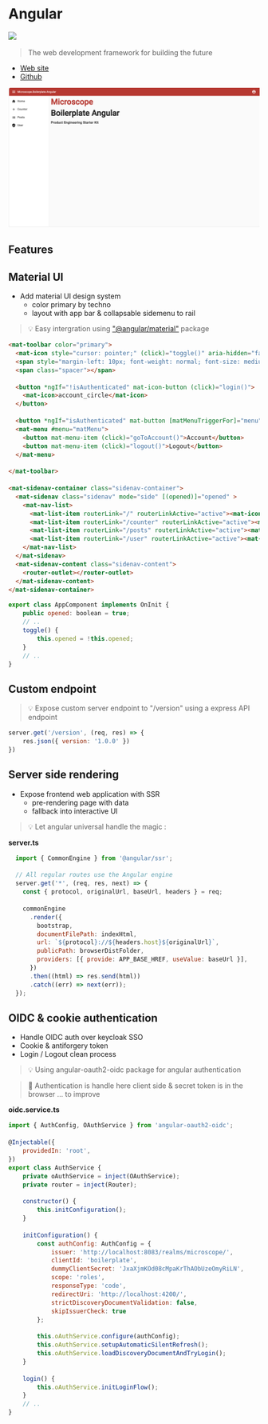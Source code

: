 # Angular

<img src="https://cdn4.iconfinder.com/data/icons/logos-and-brands/512/21_Angular_logo_logos-512.png" width="40">

> The web development framework for building the future

- [Web site](https://angular.io/)
- [Github](https://github.com/angular/angular)

![../public/angular.png](../public/angular.png)

## Features

## Material UI
* Add material UI design system
    * color primary by techno
    * layout with app bar & collapsable sidemenu to rail

> 💡 Easy intergration using ["@angular/material"](https://material.angular.io/) package

```html
<mat-toolbar color="primary">
  <mat-icon style="cursor: pointer;" (click)="toggle()" aria-hidden="false" aria-label="Example home icon" fontIcon="menu"></mat-icon>
  <span style="margin-left: 10px; font-weight: normal; font-size: medium;">Microscope.Boilerplate.Angular</span>
  <span class="spacer"></span>
  
  <button *ngIf="!isAuthenticated" mat-icon-button (click)="login()">
    <mat-icon>account_circle</mat-icon>
  </button>

  <button *ngIf="isAuthenticated" mat-button [matMenuTriggerFor]="menu">AD</button>
  <mat-menu #menu="matMenu">
    <button mat-menu-item (click)="goToAccount()">Account</button>
    <button mat-menu-item (click)="logout()">Logout</button>
  </mat-menu>

</mat-toolbar>

<mat-sidenav-container class="sidenav-container">
  <mat-sidenav class="sidenav" mode="side" [(opened)]="opened" >
    <mat-nav-list>
      <mat-list-item routerLink="/" routerLinkActive="active"><mat-icon class="v-align" fontIcon="home"></mat-icon><span>Home</span></mat-list-item>
      <mat-list-item routerLink="/counter" routerLinkActive="active"><mat-icon class="v-align" fontIcon="add"></mat-icon><span>Counter</span></mat-list-item>
      <mat-list-item routerLink="/posts" routerLinkActive="active"><mat-icon class="v-align" fontIcon="list"></mat-icon><span>Posts</span></mat-list-item>
      <mat-list-item routerLink="/user" routerLinkActive="active"><mat-icon class="v-align" fontIcon="verified_user"></mat-icon><span>User</span></mat-list-item>
    </mat-nav-list>
  </mat-sidenav>
  <mat-sidenav-content class="sidenav-content">
    <router-outlet></router-outlet>
  </mat-sidenav-content>
</mat-sidenav-container>
```

```js
export class AppComponent implements OnInit {
    public opened: boolean = true;
    // ..
    toggle() {
        this.opened = !this.opened;
    }
    // ..
}
```

## Custom endpoint

> 💡 Expose custom server endpoint to "/version" using a express API endpoint
    
```js
server.get('/version', (req, res) => {
    res.json({ version: '1.0.0' })
})
```

## Server side rendering
* Expose frontend web application with SSR
    * pre-rendering page with data
    * fallback into interactive UI

> 💡 Let angular universal handle the magic : 

**server.ts**
```js
  import { CommonEngine } from '@angular/ssr';

  // All regular routes use the Angular engine
  server.get('*', (req, res, next) => {
    const { protocol, originalUrl, baseUrl, headers } = req;

    commonEngine
      .render({
        bootstrap,
        documentFilePath: indexHtml,
        url: `${protocol}://${headers.host}${originalUrl}`,
        publicPath: browserDistFolder,
        providers: [{ provide: APP_BASE_HREF, useValue: baseUrl }],
      })
      .then((html) => res.send(html))
      .catch((err) => next(err));
  });
```

## OIDC & cookie authentication
* Handle OIDC auth over keycloak SSO
* Cookie & antiforgery token
* Login / Logout clean process

> 💡 Using angular-oauth2-oidc package for angular authentication

> 🚨 Authentication is handle here client side & secret token is in the browser ... to improve

**oidc.service.ts**
```js
import { AuthConfig, OAuthService } from 'angular-oauth2-oidc';

@Injectable({
    providedIn: 'root',
})
export class AuthService {
    private oAuthService = inject(OAuthService);
    private router = inject(Router);

    constructor() {
        this.initConfiguration();
    }

    initConfiguration() {
        const authConfig: AuthConfig = {
            issuer: 'http://localhost:8083/realms/microscope/',
            clientId: 'boilerplate',
            dummyClientSecret: 'JxaXjmKOd08cMpaKrThAObUzeOmyRiLN',
            scope: 'roles',
            responseType: 'code',
            redirectUri: 'http://localhost:4200/',
            strictDiscoveryDocumentValidation: false,
            skipIssuerCheck: true
        };

        this.oAuthService.configure(authConfig);
        this.oAuthService.setupAutomaticSilentRefresh();
        this.oAuthService.loadDiscoveryDocumentAndTryLogin();
    }

    login() {
        this.oAuthService.initLoginFlow();
    }
    // ..
}
```